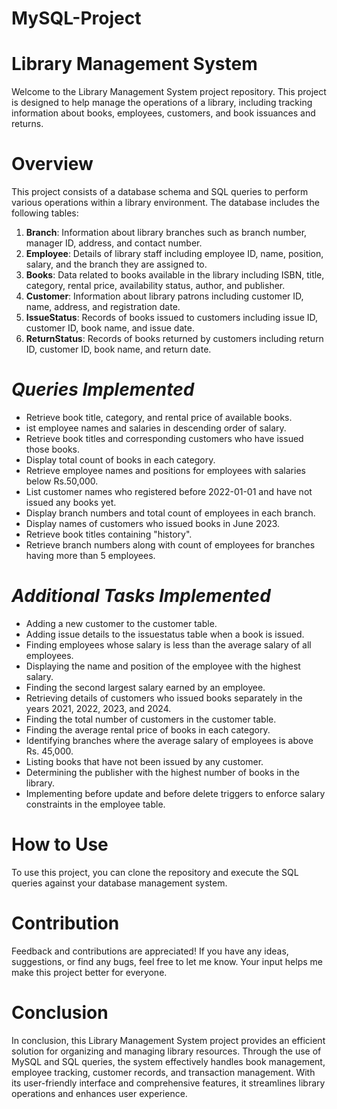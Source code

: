 # MySQL-Project
# Library Management System
Welcome to the Library Management System project repository. This project is designed to help manage the operations of a library, including tracking information about books, employees, customers, and book issuances and returns.
# Overview
This project consists of a database schema and SQL queries to perform various operations within a library environment. The database includes the following tables:
1. **Branch**: Information about library branches such as branch number, manager ID, address, and contact number.
2. **Employee**: Details of library staff including employee ID, name, position, salary, and the branch they are assigned to.
3. **Books**: Data related to books available in the library including ISBN, title, category, rental price, availability status, author, and publisher.
4. **Customer**: Information about library patrons including customer ID, name, address, and registration date.
5. **IssueStatus**: Records of books issued to customers including issue ID, customer ID, book name, and issue date.
6. **ReturnStatus**: Records of books returned by customers including return ID, customer ID, book name, and return date.

# ***Queries Implemented***
- Retrieve book title, category, and rental price of available books.
- ist employee names and salaries in descending order of salary.
- Retrieve book titles and corresponding customers who have issued those books.
- Display total count of books in each category.
- Retrieve employee names and positions for employees with salaries below Rs.50,000.
- List customer names who registered before 2022-01-01 and have not issued any books yet.
- Display branch numbers and total count of employees in each branch.
- Display names of customers who issued books in June 2023.
- Retrieve book titles containing "history".
- Retrieve branch numbers along with count of employees for branches having more than 5 
  employees.

# ***Additional Tasks Implemented***
- Adding a new customer to the customer table.
- Adding issue details to the issuestatus table when a book is issued.
- Finding employees whose salary is less than the average salary of all employees.
- Displaying the name and position of the employee with the highest salary.
- Finding the second largest salary earned by an employee.
- Retrieving details of customers who issued books separately in the years 2021, 2022, 
  2023, and 2024.
- Finding the total number of customers in the customer table.
- Finding the average rental price of books in each category.
- Identifying branches where the average salary of employees is above Rs. 45,000.
- Listing books that have not been issued by any customer.
- Determining the publisher with the highest number of books in the library.
- Implementing before update and before delete triggers to enforce salary constraints in 
  the employee table.

# How to Use
To use this project, you can clone the repository and execute the SQL queries against your database management system.

# Contribution
Feedback and contributions are appreciated! If you have any ideas, suggestions, or find any bugs, feel free to let me know. Your input helps me make this project better for everyone.

# Conclusion
In conclusion, this Library Management System project provides an efficient solution for organizing and managing library resources. Through the use of MySQL and SQL queries, the system effectively handles book management, employee tracking, customer records, and transaction management. With its user-friendly interface and comprehensive features, it streamlines library operations and enhances user experience.

